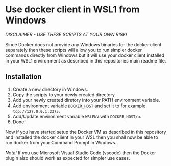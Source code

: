 # Use docker client in WSL1 from Windows

*DISCLAIMER - USE THESE SCRIPTS AT YOUR OWN RISK!*

Since Docker does not provide any Windows binaries for the docker client separately then these scripts will allow you
to run simpler docker commands directly from Windows but it will use your docker client installed in your WSL1 environment
as described in this repositories main readme file.

## Installation

1. Create a new directory in Windows.
2. Copy the scripts to your newly created directory.
3. Add your newly created diretory into your PATH environment variable.
4. Add environment variable `DOCKER_HOST` and set it to for example `tcp://127.0.0.1:2375`.
5. Add/Update environment variable `WSLENV` with `DOCKER_HOST/u`.
6. Done!

Now if you have started setup the Docker VM as described in this repository and installed the docker client in your WSL then
you shall now be able to run docker from your Command Prompt in Windows.

*Note!* If you use Microsoft Visual Studio Code (vscode) then the Docker plugin also should work as expected for simpler use cases.